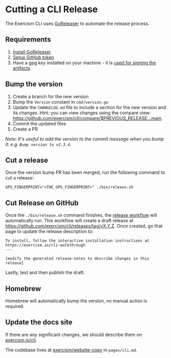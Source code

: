 # Cutting a CLI Release

The Exercism CLI uses [GoReleaser](https://goreleaser.com) to automate the release process.

## Requirements

1. [Install GoReleaser](https://goreleaser.com/install/)
1. [Setup GitHub token](https://goreleaser.com/scm/github/)
1. Have a gpg key installed on your machine - it is [used for signing the artifacts](https://goreleaser.com/customization/sign/)

## Bump the version

1. Create a branch for the new version
1. Bump the `Version` constant in `cmd/version.go`
1. Update the `CHANGELOG.md` file to include a section for the new version and its changes.
   Hint: you can view changes using the compare view: https://github.com/exercism/cli/compare/$PREVIOUS_RELEASE...main.
1. Commit the updated files
1. Create a PR

_Note: It's useful to add the version to the commit message when you bump it: e.g. `Bump version to v2.3.4`._

## Cut a release

Once the version bump PR has been merged, run the following command to cut a release:

```shell
GPG_FINGERPRINT="<THE_GPG_FINGERPRINT>" ./bin/release.sh
```

## Cut Release on GitHub

Once the `./bin/release.sh` command finishes, the [release workflow](https://github.com/exercism/cli/actions/workflows/release.yml) will automatically run.
This workflow will create a draft release at https://github.com/exercism/cli/releases/tag/vX.Y.Z.
Once created, go that page to update the release description to:

```
To install, follow the interactive installation instructions at https://exercism.io/cli-walkthrough
---

[modify the generated release-notes to describe changes in this release]
```

Lastly, test and then publish the draft.

## Homebrew

Homebrew will automatically bump the version, no manual action is required.

## Update the docs site

If there are any significant changes, we should describe them on
[exercism.io/cli](https://exercism.io/cli).

The codebase lives at [exercism/website-copy](https://github.com/exercism/website-copy) in `pages/cli.md`.
